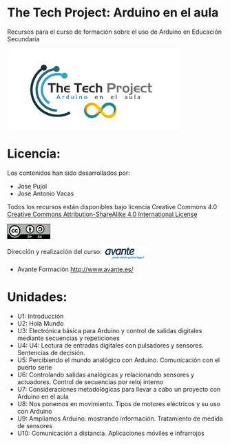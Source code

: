 # The Tech Project: Arduino en el aula
Recursos para el curso de formación sobre el uso de Arduino en Educación Secundaria

<img src="logo.png" width="400" align="center">

# Licencia:
Los contenidos han sido desarrollados por:
- Jose Pujol
- Jose Antonio Vacas

Todos los recursos están disponibles bajo licencia Creative Commons 4.0 [Creative Commons Attribution-ShareAlike 4.0 International License](http://creativecommons.org/licenses/by-sa/4.0/)

<img src="By-sa.png" width="100" align="center">

Dirección y realización del curso:
<img src="logo-avante-2.png" width="100" align="center">
- Avante Formación http://www.avante.es/

# Unidades:
- U1: Introducción
- U2: Hola Mundo
- U3: Electrónica básica para Arduino y control de salidas digitales mediante secuencias y repeticiones
- U4: U4: Lectura de entradas digitales con pulsadores y sensores. Sentencias de decisión.
- U5: Percibiendo el mundo analógico con Arduino. Comunicación con el puerto serie
- U6: Controlando salidas analógicas y relacionando sensores y actuadores. Control de secuencias por reloj interno
- U7: Consideraciones metodológicas para llevar a cabo un proyecto con Arduino en el aula
- U8: Nos ponemos en movimiento. Tipos de motores eléctricos y su uso con Arduino
- U9: Ampliamos Arduino: mostrando información. Tratamiento de medida de sensores
- U10: Comunicación a distancia. Aplicaciones móviles e infrarrojos
